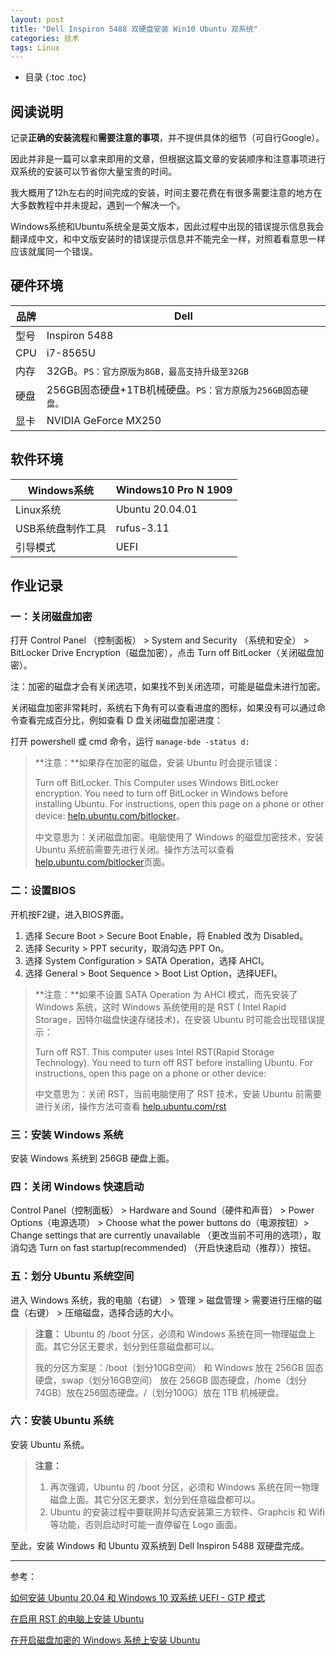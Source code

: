 ```yaml
---
layout: post
title: "Dell Inspiron 5488 双硬盘安装 Win10 Ubuntu 双系统"
categories: 技术
tags: Linux
---
```


* 目录
{:toc .toc}
## 阅读说明

记录**正确的安装流程**和**需要注意的事项**，并不提供具体的细节（可自行Google）。

因此并非是一篇可以拿来即用的文章，但根据这篇文章的安装顺序和注意事项进行双系统的安装可以节省你大量宝贵的时间。

我大概用了12h左右的时间完成的安装，时间主要花费在有很多需要注意的地方在大多数教程中并未提起，遇到一个解决一个。

Windows系统和Ubuntu系统全是英文版本，因此过程中出现的错误提示信息我会翻译成中文，和中文版安装时的错误提示信息并不能完全一样，对照着看意思一样应该就属同一个错误。



## 硬件环境

| 品牌 | Dell                                                       |
| ---- | ---------------------------------------------------------- |
| 型号 | Inspiron 5488                                              |
| CPU  | i7-8565U                                                   |
| 内存 | 32GB。`PS：官方原版为8GB，最高支持升级至32GB`              |
| 硬盘 | 256GB固态硬盘+1TB机械硬盘。`PS：官方原版为256GB固态硬盘。` |
| 显卡 | NVIDIA GeForce MX250                                       |



## 软件环境

| Windows系统       | Windows10 Pro N 1909 |
| ----------------- | -------------------- |
| Linux系统         | Ubuntu 20.04.01      |
| USB系统盘制作工具 | rufus-3.11           |
| 引导模式          | UEFI                 |



## 作业记录

### 一：关闭磁盘加密

打开 Control Panel （控制面板） > System and Security （系统和安全） > BitLocker Drive Encryption（磁盘加密），点击 Turn off BitLocker（关闭磁盘加密）。



注：加密的磁盘才会有关闭选项，如果找不到关闭选项，可能是磁盘未进行加密。

关闭磁盘加密非常耗时，系统右下角有可以查看进度的图标，如果没有可以通过命令查看完成百分比，例如查看 D 盘关闭磁盘加密进度：

打开 powershell 或 cmd 命令，运行 `manage-bde -status d:`



>  **注意：**如果存在加密的磁盘，安装 Ubuntu 时会提示错误：
>
> Turn off BitLocker. This Computer uses Windows BitLocker encryption. You need to turn off BitLocker in Windows before installing Ubuntu. For instructions, open this page on a phone or other device: [help.ubuntu.com/bitlocker](help.ubuntu.com/bitlocker)。
>
> 中文意思为：关闭磁盘加密。电脑使用了 Windows 的磁盘加密技术，安装 Ubuntu 系统前需要先进行关闭。操作方法可以查看 [help.ubuntu.com/bitlocker](help.ubuntu.com/bitlocker)页面。



### 二：设置BIOS

开机按F2键，进入BIOS界面。

1. 选择 Secure Boot > Secure Boot Enable，将 Enabled 改为 Disabled。
2. 选择 Security > PPT security，取消勾选 PPT On。
3. 选择 System Configuration > SATA Operation，选择 AHCI。
4. 选择 General > Boot Sequence > Boot List Option，选择UEFI。



>  **注意：**如果不设置 SATA Operation 为 AHCI 模式，而先安装了 Windows 系统，这时 Windows 系统使用的是 RST ( Intel Rapid Storage，因特尔磁盘快速存储技术)，在安装 Ubuntu 时可能会出现错误提示：
>
> Turn off RST. This computer uses Intel RST(Rapid Storage Technology). You need to turn off RST before installing Ubuntu. For instructions, open this page on a phone or other device: 
>
> 中文意思为：关闭 RST，当前电脑使用了 RST 技术，安装 Ubuntu 前需要进行关闭，操作方法可查看 [help.ubuntu.com/rst](help.ubuntu.com/rst)



### 三：安装 Windows 系统

安装 Windows 系统到 256GB 硬盘上面。



### 四：关闭 Windows 快速启动

Control Panel（控制面板） > Hardware and Sound（硬件和声音） > Power Options（电源选项） > Choose what the power buttons do（电源按钮）> Change settings that are currently unavailable （更改当前不可用的选项），取消勾选 Turn on fast startup(recommended) （开启快速启动（推荐））按钮。



### 五：划分 Ubuntu 系统空间

进入 Windows 系统，我的电脑（右键） > 管理 > 磁盘管理 > 需要进行压缩的磁盘（右键） > 压缩磁盘，选择合适的大小。



>  **注意：** Ubuntu 的 /boot 分区，必须和 Windows 系统在同一物理磁盘上面。其它分区无要求，划分到任意磁盘都可以。
>
> 我的分区方案是：/boot（划分10GB空间） 和 Windows 放在 256GB 固态硬盘，swap（划分16GB空间） 放在 256GB 固态硬盘，/home（划分74GB）放在256固态硬盘。/（划分100G）放在 1TB 机械硬盘。



### 六：安装 Ubuntu 系统

安装 Ubuntu 系统。



>  **注意：**
>
> 1. 再次强调，Ubuntu 的 /boot 分区，必须和 Windows 系统在同一物理磁盘上面。其它分区无要求，划分到任意磁盘都可以。
> 2. Ubuntu 的安装过程中要联网并勾选安装第三方软件、Graphcis 和 Wifi 等功能，否则启动时可能一直停留在 Logo 画面。



至此，安装 Windows 和 Ubuntu 双系统到 Dell Inspiron 5488 双硬盘完成。

---

参考：

[如何安装 Ubuntu 20.04 和 Windows 10 双系统 UEFI - GTP 模式](https://www.youtube.com/watch?v=aKKdiqVHNqw&list=PLME0oHvpJ2pWFzvUhpK1nTJ_dn1W3ktpp&index=2&t=251s)

[在启用 RST 的电脑上安装 Ubuntu](https://discourse.ubuntu.com/t/ubuntu-installation-on-computers-with-intel-r-rst-enabled/15347)

[在开启磁盘加密的 Windows 系统上安装 Ubuntu](https://discourse.ubuntu.com/t/ubuntu-installation-on-computers-running-windows-and-bitlocker-turned-on/15338)